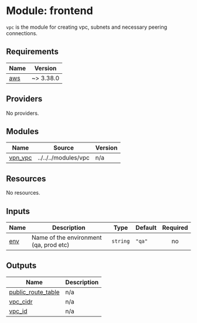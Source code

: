 # Module: frontend

`vpc` is the module for creating vpc, subnets and necessary peering connections.

<!-- BEGIN_TF_DOCS -->
## Requirements

| Name | Version |
|------|---------|
| <a name="requirement_aws"></a> [aws](#requirement\_aws) | ~> 3.38.0 |

## Providers

No providers.

## Modules

| Name | Source | Version |
|------|--------|---------|
| <a name="module_vpn_vpc"></a> [vpn\_vpc](#module\_vpn\_vpc) | ../../../modules/vpc | n/a |

## Resources

No resources.

## Inputs

| Name | Description | Type | Default | Required |
|------|-------------|------|---------|:--------:|
| <a name="input_env"></a> [env](#input\_env) | Name of the environment (qa, prod etc) | `string` | `"qa"` | no |

## Outputs

| Name | Description |
|------|-------------|
| <a name="output_public_route_table"></a> [public\_route\_table](#output\_public\_route\_table) | n/a |
| <a name="output_vpc_cidr"></a> [vpc\_cidr](#output\_vpc\_cidr) | n/a |
| <a name="output_vpc_id"></a> [vpc\_id](#output\_vpc\_id) | n/a |
<!-- END_TF_DOCS -->